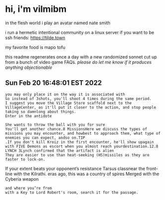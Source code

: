 # hi, i'm vilmibm

in the flesh world i play an avatar named nate smith

i run a hermetic intentional community on a linux server if you want to be ssh friends: https://tilde.town

my favorite food is mapo tofu

this readme regenerates once a day with a new randomized sonnet cut up from a bunch of video game FAQs.
_please do let me know if it produces anything objectionable_

## Sun Feb 20 16:48:01 EST 2022

    you may only place it on the way it is associated with
    So instead of 3shots, you'll shoot 4 times during the same period.
    I suggest you move the Village Store scaffold next to the VillageCenter, as it'll put it closer to the action, and stop people taking so damnlong about things.
    Enter in the antidote
    
    She wants to throw the ball with you for sure
    You'll get another chance.8 MissionsHere we discuss the types of missions you may encounter, and howbest to approach them, what type of enemies you can expect, andso on.TIP
    .If you don't kill Kroiz in the first encounter, he'll show upagain with FIVE Demons as escort when you almost reach yourdestination.12.8 LYNCH 3Lynch confirmed that the artifact is alien
    They are easier to use than heat-seeking (HS)missiles as they are faster to lock-on.
    
     If your extent beats your opponent’s resistance
    Tarsus classnear the front-line with the Kilrathi.
    eras ago, this was a country of spires
    Merged with the Cyberia weapon
    
    and where you’re from
    with a Key to Lord Robert's room, search it for the passage.
